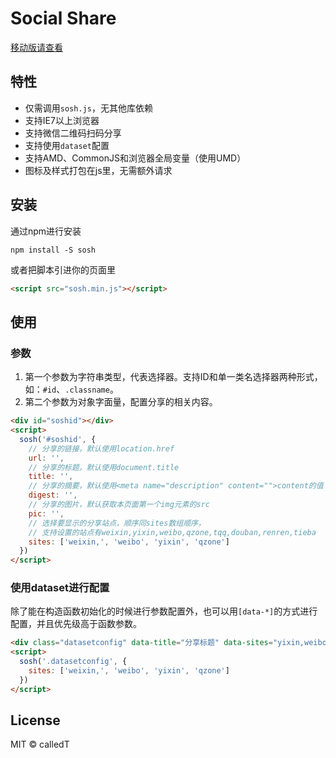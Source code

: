 # Social Share

[移动版请查看](https://github.com/calledT/soshm)

## 特性

- 仅需调用`sosh.js`，无其他库依赖
- 支持IE7以上浏览器
- 支持微信二维码扫码分享
- 支持使用`dataset`配置
- 支持AMD、CommonJS和浏览器全局变量（使用UMD）
- 图标及样式打包在js里，无需额外请求

## 安装

通过npm进行安装

```shell
npm install -S sosh
```

或者把脚本引进你的页面里

```html
<script src="sosh.min.js"></script>
```

## 使用

### 参数
1. 第一个参数为字符串类型，代表选择器。支持ID和单一类名选择器两种形式，如：`#id`、`.classname`。
2. 第二个参数为对象字面量，配置分享的相关内容。

```html
<div id="soshid"></div>
<script>
  sosh('#soshid', {
    // 分享的链接，默认使用location.href
    url: '',
    // 分享的标题，默认使用document.title
    title: '',
    // 分享的摘要，默认使用<meta name="description" content="">content的值
    digest: '',
    // 分享的图片，默认获取本页面第一个img元素的src
    pic: '',
    // 选择要显示的分享站点，顺序同sites数组顺序，
    // 支持设置的站点有weixin,yixin,weibo,qzone,tqq,douban,renren,tieba
    sites: ['weixin,', 'weibo', 'yixin', 'qzone']
  })
</script>
```

### 使用dataset进行配置

除了能在构造函数初始化的时候进行参数配置外，也可以用`[data-*]`的方式进行配置，并且优先级高于函数参数。

```html
<div class="datasetconfig" data-title="分享标题" data-sites="yixin,weibo,weixin,tqq,qzone"></div>
<script>
  sosh('.datasetconfig', {
    sites: ['weixin,', 'weibo', 'yixin', 'qzone']
  })
</script>
```

## License

MIT © calledT
